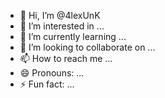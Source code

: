 - 👋 Hi, I’m @4lexUnK
- 👀 I’m interested in ...
- 🌱 I’m currently learning ...
- 💞️ I’m looking to collaborate on ...
- 📫 How to reach me ...
- 😄 Pronouns: ...
- ⚡ Fun fact: ...

<!---
4lexUnK/4lexUnK is a ✨ UNK ✨ repository because its `README.md` (this file) appears on your GitHub profile.
You can click the Preview link to take a look at your changes.
--->
